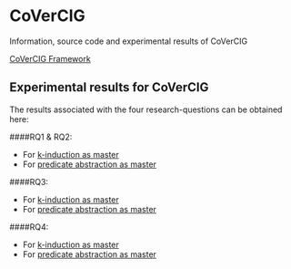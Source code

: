 
# CoVerCIG
Information, source code and experimental results of CoVerCIG

[CoVerCIG Framework](covercigFramework)

## Experimental results for CoVerCIG
The results associated with the four research-questions can be obtained here:

####RQ1 & RQ2:
+ For [k-induction as master](evaluation/tabels/rq1/rq1-kind.html)
+ For [predicate abstraction as master](evaluation/tabels/rq1/rq1-kind.html)

####RQ3: 
+ For [k-induction as master](evaluation/tabels/rq3/rq3-kind.html)
+ For [predicate abstraction as master](evaluation/tabels/rq3/rq3-kind.html)

####RQ4: 
+ For [k-induction as master](evaluation/tabels/rq4/rq4-kind.html)
+ For [predicate abstraction as master](evaluation/tabels/rq4/rq4-kind.html)

